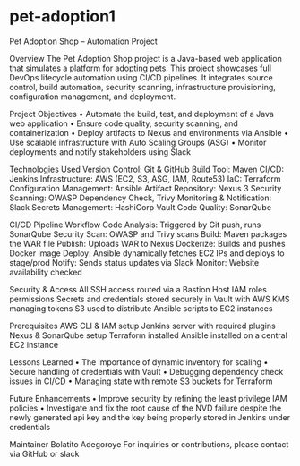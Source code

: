 # pet-adoption1
Pet Adoption Shop – Automation Project

Overview
The Pet Adoption Shop project is a Java-based web application that simulates a platform for adopting pets. This project showcases full DevOps lifecycle automation using CI/CD pipelines. It integrates source control, build automation, security scanning, infrastructure provisioning, configuration management, and deployment.

Project Objectives
•	Automate the build, test, and deployment of a Java web application
•	Ensure code quality, security scanning, and containerization
•	Deploy artifacts to Nexus and environments via Ansible
•	Use scalable infrastructure with Auto Scaling Groups (ASG)
•	Monitor deployments and notify stakeholders using Slack

Technologies Used
Version Control: Git & GitHub
Build Tool: Maven
CI/CD: Jenkins
Infrastructure: AWS (EC2, S3, ASG, IAM, Route53)
IaC: Terraform
Configuration Management: Ansible
Artifact Repository: Nexus 3
Security Scanning: OWASP Dependency Check, Trivy
Monitoring & Notification: Slack
Secrets Management: HashiCorp Vault
Code Quality: SonarQube

CI/CD Pipeline Workflow
Code Analysis: Triggered by Git push, runs SonarQube
Security Scan: OWASP and Trivy scans
Build: Maven packages the WAR file
Publish: Uploads WAR to Nexus
Dockerize: Builds and pushes Docker image
Deploy: Ansible dynamically fetches EC2 IPs and deploys to stage/prod
Notify: Sends status updates via Slack
Monitor: Website availability checked 

Security & Access
All SSH access routed via a Bastion Host
IAM roles permissions
Secrets and credentials stored securely in Vault with AWS KMS managing tokens
S3 used to distribute Ansible scripts to EC2 instances

Prerequisites
AWS CLI & IAM setup
Jenkins server with required plugins
Nexus & SonarQube setup
Terraform installed
Ansible installed on a central EC2 instance

Lessons Learned
•	The importance of dynamic inventory for scaling
•	Secure handling of credentials with Vault
•	Debugging dependency check issues in CI/CD
•	Managing state with remote S3 buckets for Terraform

Future Enhancements
•	Improve security by refining the least privilege IAM policies
•	Investigate and fix the root cause of the NVD failure despite the newly generated api key and the key being properly stored in Jenkins under credentials

Maintainer
Bolatito Adegoroye
For inquiries or contributions, please contact via GitHub or slack
